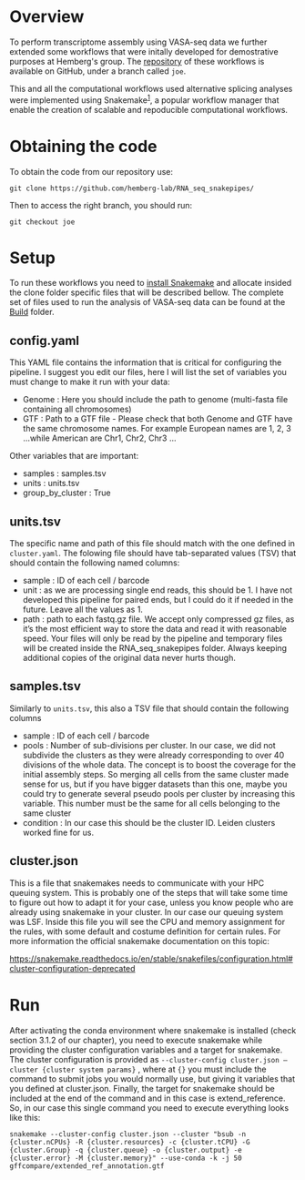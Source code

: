 # Overview

To perform transcriptome assembly using VASA-seq data we further extended some workflows that were initally developed for demostrative purposes at Hemberg's group. The [repository](https://github.com/hemberg-lab/RNA_seq_snakepipes/) of these workflows is available on GitHub, under a branch called `joe`.

This and all the computational workflows used alternative splicing analyses were implemented using Snakemake<sup>[1](https://snakemake.readthedocs.io/en/stable/)</sup>, a popular workflow manager that enable the creation of scalable and repoducible computational workflows.  


# Obtaining the code

To obtain the code from our repository use:

```{bash}
git clone https://github.com/hemberg-lab/RNA_seq_snakepipes/
```

Then to access the right branch, you should run:

```{bash}
git checkout joe
```

# Setup

To run these workflows you need to [install Snakemake](https://snakemake.readthedocs.io/en/stable/getting_started/installation.html) and allocate insided the clone folder specific files that will be described bellow. The complete set of files used to run the analysis of VASA-seq data can be found at the [Build](Build/) folder.


## config.yaml

This YAML file contains the information that is critical for configuring the pipeline. I suggest you edit our files, here I will list the set of variables you must change to make it run with your data:


- Genome : Here you should include the path to genome (multi-fasta file containing all chromosomes)
- GTF : Path to a GTF file  - Please check that both Genome and GTF have the same chromosome names. For example European names are 1, 2, 3 …while American are Chr1, Chr2, Chr3 …


Other variables that are important:

- samples : samples.tsv
- units : units.tsv
- group_by_cluster : True


## units.tsv

The specific name and path of this file should match with the one defined in `cluster.yaml`. The folowing file should have tab-separated values (TSV) that should contain the following named columns:


- sample : ID of each cell / barcode
- unit : as we are processing single end reads, this should be 1. I have not developed this pipeline for paired ends, but I could do it if needed in the future. Leave all the values as 1.
- path : path to each fastq.gz file. We accept only compressed gz files, as it’s the most efficient way to store the data and read it with reasonable speed. Your files will only be read by the pipeline and temporary files will be created inside the RNA_seq_snakepipes folder. Always keeping additional copies of the original data never hurts though.

## samples.tsv

Similarly to `units.tsv`, this also a TSV file that should contain the following columns

- sample : ID of each cell / barcode
- pools : Number of sub-divisions per cluster. In our case, we did not subdivide the clusters as they were already corresponding to over 40 divisions of the whole data. The concept is to boost the coverage for the initial assembly steps. So merging all cells from the same cluster made sense for us, but if you have bigger datasets than this one, maybe you could try to generate several pseudo pools per cluster by increasing this variable. This number must be the same for all cells belonging to the same cluster
- condition : In our case this should be the cluster ID. Leiden clusters worked fine for us.


## cluster.json

This is a file that snakemakes needs to communicate with your HPC queuing system. This is probably one of the steps that will take some time to figure out how to adapt it for your case, unless you know people who are already using snakemake in your cluster. In our case our queuing system was LSF. Inside this file you will see the CPU and memory assignment for the rules, with some default and costume definition for certain rules. For more information the official snakemake documentation on this topic:

https://snakemake.readthedocs.io/en/stable/snakefiles/configuration.html#cluster-configuration-deprecated



# Run 

After activating the conda environment where snakemake is installed (check section 3.1.2 of our chapter), you need to execute snakemake while providing the cluster configuration variables and a target for snakemake. The cluster configuration is provided as `--cluster-config cluster.json –cluster {cluster system params}` , where at `{}` you must include the command to submit jobs you would normally use, but giving it variables that you defined at cluster.json. Finally, the target for snakemake should be included at the end of the command and in this case is extend_reference. So, in our case this single command you need to execute everything looks like this:


```{bash}
snakemake --cluster-config cluster.json --cluster "bsub -n {cluster.nCPUs} -R {cluster.resources} -c {cluster.tCPU} -G {cluster.Group} -q {cluster.queue} -o {cluster.output} -e {cluster.error} -M {cluster.memory}" --use-conda -k -j 50 gffcompare/extended_ref_annotation.gtf
```


